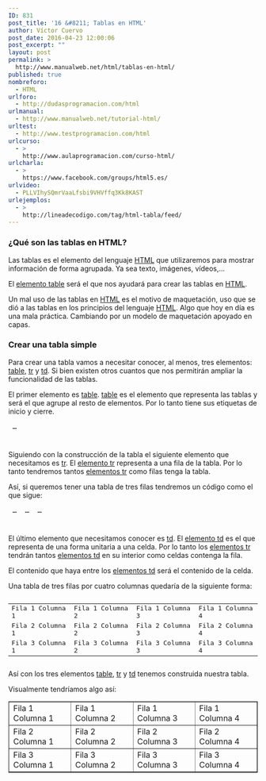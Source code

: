 ```yaml
---
ID: 831
post_title: '16 &#8211; Tablas en HTML'
author: Víctor Cuervo
post_date: 2016-04-23 12:00:06
post_excerpt: ""
layout: post
permalink: >
  http://www.manualweb.net/html/tablas-en-html/
published: true
nombreforo:
  - HTML
urlforo:
  - http://dudasprogramacion.com/html
urlmanual:
  - http://www.manualweb.net/tutorial-html/
urltest:
  - http://www.testprogramacion.com/html
urlcurso:
  - >
    http://www.aulaprogramacion.com/curso-html/
urlcharla:
  - >
    https://www.facebook.com/groups/html5.es/
urlvideo:
  - PLLVIhySQmrVaaLfsbi9VHVffq3Kk8KAST
urlejemplos:
  - >
    http://lineadecodigo.com/tag/html-tabla/feed/
---
```

<h3>¿Qué son las tablas en HTML?</h3>
<span style="font-weight: 400;">Las tablas es el elemento del lenguaje </span><a href="http://www.manualweb.net/tutorial-html/"><span style="font-weight: 400;">HTML</span></a><span style="font-weight: 400;"> que utilizaremos para mostrar información de forma agrupada. Ya sea texto, imágenes, vídeos,...</span>

<span style="font-weight: 400;">El </span><a href="http://www.w3api.com/wiki/HTML:TABLE"><span style="font-weight: 400;">elemento table</span></a><span style="font-weight: 400;"> será el que nos ayudará para crear las tablas en </span><a href="http://www.manualweb.net/tutorial-html/"><span style="font-weight: 400;">HTML</span></a><span style="font-weight: 400;">.</span>

<span style="font-weight: 400;">Un mal uso de las tablas en </span><a href="http://www.manualweb.net/tutorial-html/"><span style="font-weight: 400;">HTML</span></a><span style="font-weight: 400;"> es el motivo de maquetación, uso que se dió a las tablas en los principios del lenguaje </span><a href="http://www.manualweb.net/tutorial-html/"><span style="font-weight: 400;">HTML</span></a><span style="font-weight: 400;">. Algo que hoy en día es una mala práctica. Cambiando por un modelo de maquetación apoyado en capas.</span>
<h3>Crear una tabla simple</h3>
<span style="font-weight: 400;">Para crear una tabla vamos a necesitar conocer, al menos, tres elementos: </span><a href="http://www.w3api.com/wiki/HTML:TABLE"><span style="font-weight: 400;">table</span></a><span style="font-weight: 400;">, </span><a href="http://www.w3api.com/wiki/HTML:TR"><span style="font-weight: 400;">tr</span></a><span style="font-weight: 400;"> y </span><a href="http://www.w3api.com/wiki/HTML:TD"><span style="font-weight: 400;">td</span></a><span style="font-weight: 400;">. Si bien existen otros cuantos que nos permitirán ampliar la funcionalidad de las tablas.</span>

<span style="font-weight: 400;">El primer elemento es </span><a href="http://www.w3api.com/wiki/HTML:TABLE"><span style="font-weight: 400;">table</span></a><span style="font-weight: 400;">. </span><a href="http://www.w3api.com/wiki/HTML:TABLE"><span style="font-weight: 400;">table</span></a><span style="font-weight: 400;"> es el elemento que representa las tablas y será el que agrupe al resto de elementos. Por lo tanto tiene sus etiquetas de inicio y cierre.</span>

<pre lang="html4strict"><table> … </table></pre>

<span style="font-weight: 400;">Siguiendo con la construcción de la tabla el siguiente elemento que necesitamos es </span><a href="http://www.w3api.com/wiki/HTML:TR"><span style="font-weight: 400;">tr</span></a><span style="font-weight: 400;">. El </span><a href="http://www.w3api.com/wiki/HTML:TR"><span style="font-weight: 400;">elemento tr</span></a><span style="font-weight: 400;"> representa a una fila de la tabla. Por lo tanto tendremos tantos </span><a href="http://www.w3api.com/wiki/HTML:TR"><span style="font-weight: 400;">elementos tr</span></a><span style="font-weight: 400;"> como filas tenga la tabla.</span>

<span style="font-weight: 400;">Así, si queremos tener una tabla de tres filas tendremos un código como el que sigue:</span>

<pre lang="html4strict"><table>
  <tr> … </tr>
  <tr> … </tr>
  <tr> … </tr>
</table></pre>

<span style="font-weight: 400;">El último elemento que necesitamos conocer es </span><a href="http://www.w3api.com/wiki/HTML:TD"><span style="font-weight: 400;">td</span></a><span style="font-weight: 400;">. El </span><a href="http://www.w3api.com/wiki/HTML:TD"><span style="font-weight: 400;">elemento td</span></a><span style="font-weight: 400;"> es el que representa de una forma unitaria a una celda. Por lo tanto los </span><a href="http://www.w3api.com/wiki/HTML:TR"><span style="font-weight: 400;">elementos tr</span></a><span style="font-weight: 400;"> tendrán tantos </span><a href="http://www.w3api.com/wiki/HTML:TD"><span style="font-weight: 400;">elementos td</span></a><span style="font-weight: 400;"> en su interior como celdas contenga la fila.</span>

<span style="font-weight: 400;">El contenido que haya entre los </span><a href="http://www.w3api.com/wiki/HTML:TD"><span style="font-weight: 400;">elementos td</span></a><span style="font-weight: 400;"> será el contenido de la celda.</span>

<span style="font-weight: 400;">Una tabla de tres filas por cuatro columnas quedaría de la siguiente forma:</span>

<pre lang="html4strict"><table>
  <tr>
    <td>Fila 1 Columna 1</td>
    <td>Fila 1 Columna 2</td>
    <td>Fila 1 Columna 3</td>
    <td>Fila 1 Columna 4</td>
  </tr>
  <tr>
    <td>Fila 2 Columna 1</td>
    <td>Fila 2 Columna 2</td>
    <td>Fila 2 Columna 3</td>
    <td>Fila 2 Columna 4</td>
  </tr>
  <tr>
    <td>Fila 3 Columna 1</td>
    <td>Fila 3 Columna 2</td>
    <td>Fila 3 Columna 3</td>
    <td>Fila 3 Columna 4</td>
  </tr>
</table></pre>

<span style="font-weight: 400;">Así con los tres elementos </span><a href="http://www.w3api.com/wiki/HTML:TABLE"><span style="font-weight: 400;">table</span></a><span style="font-weight: 400;">, </span><a href="http://www.w3api.com/wiki/HTML:TR"><span style="font-weight: 400;">tr</span></a><span style="font-weight: 400;"> y </span><a href="http://www.w3api.com/wiki/HTML:TD"><span style="font-weight: 400;">td</span></a><span style="font-weight: 400;"> tenemos construida nuestra tabla.</span>

<span style="font-weight: 400;">Visualmente tendríamos algo así:</span>

<table border="1" width="100%">
  <tr>
    <td>Fila 1 Columna 1</td>
    <td>Fila 1 Columna 2</td>
    <td>Fila 1 Columna 3</td>
    <td>Fila 1 Columna 4</td>
  </tr>
  <tr>
    <td>Fila 2 Columna 1</td>
    <td>Fila 2 Columna 2</td>
    <td>Fila 2 Columna 3</td>
    <td>Fila 2 Columna 4</td>
  </tr>
  <tr>
    <td>Fila 3 Columna 1</td>
    <td>Fila 3 Columna 2</td>
    <td>Fila 3 Columna 3</td>
    <td>Fila 3 Columna 4</td>
  </tr>
</table>